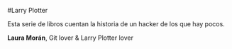 #Larry Plotter

Esta serie de libros cuentan la historia de un hacker de los que hay pocos.


**Laura Morán**, Git lover & Larry Plotter lover